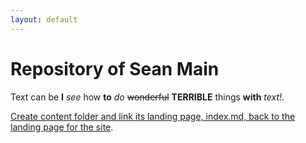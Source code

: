 ```yaml
---
layout: default
---
```

# Repository of Sean Main

Text can be **I** _see_ how **to** _do_  ~~wonderful~~ **TERRIBLE** things **with** _text!_.

[Create content folder and link its landing page, index.md, back to the landing page for the site](../index.md).
